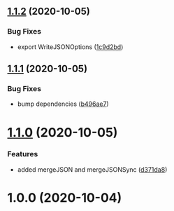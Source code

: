 ## [1.1.2](https://github.com/bconnorwhite/fs-safe/compare/v1.1.1...v1.1.2) (2020-10-05)


### Bug Fixes

* export WriteJSONOptions ([1c9d2bd](https://github.com/bconnorwhite/fs-safe/commit/1c9d2bd51b37b63d76dcb279aaacb575d4461bf9))



## [1.1.1](https://github.com/bconnorwhite/fs-safe/compare/v1.1.0...v1.1.1) (2020-10-05)


### Bug Fixes

* bump dependencies ([b496ae7](https://github.com/bconnorwhite/fs-safe/commit/b496ae754844671f2213d0d122f572b078c49e0e))



# [1.1.0](https://github.com/bconnorwhite/fs-safe/compare/v1.0.0...v1.1.0) (2020-10-05)


### Features

* added mergeJSON and mergeJSONSync ([d371da8](https://github.com/bconnorwhite/fs-safe/commit/d371da80858932db60b21deda580e01f682b5180))



# 1.0.0 (2020-10-04)



